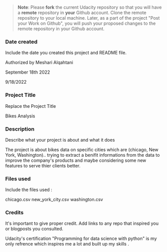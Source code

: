 >**Note**: Please **fork** the current Udacity repository so that you will have a **remote** repository in **your** Github account. Clone the remote repository to your local machine. Later, as a part of the project "Post your Work on Github", you will push your proposed changes to the remote repository in your Github account.

### Date created
Include the date you created this project and README file.

Authorized by Meshari Alqahtani

September 18th 2022

9/18/2022

### Project Title

Replace the Project Title

Bikes Analysis

### Description
Describe what your project is about and what it does

The project is about bikes data on specific cities which are (chicago, New York, Washington).. trying to extract a benifit informations from the data to improve the company's products and maybe considering some new features to serve thier clients better.

### Files used
Include the files used :

chicago.csv
new_york_city.csv
washington.csv

### Credits

It's important to give proper credit. Add links to any repo that inspired you or blogposts you consulted.

Udacity's certification "Programming for data science with python" is my only refrence which inspires me a lot and built up my skills .
